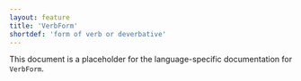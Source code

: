```yaml
---
layout: feature
title: 'VerbForm'
shortdef: 'form of verb or deverbative'
---
```


This document is a placeholder for the language-specific documentation
for `VerbForm`.
